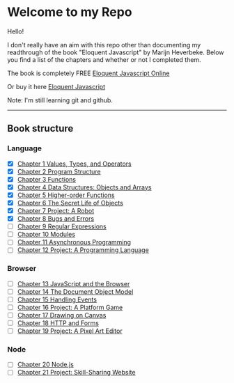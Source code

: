 # Welcome to my Repo

Hello!

I don't really have an aim with this repo other than documenting my readthrough of the book
"Eloquent Javascript" by Marijn Heverbeke.
Below you find a list of the chapters and whether or not I completed them.

The book is completely FREE
[Eloquent Javascript Online](https://eloquentjavascript.net/)

Or buy it here
[Eloquent Javascript](https://www.amazon.com/gp/product/1593279507/ref=as_li_tl?ie=UTF8&camp=1789&creative=9325&creativeASIN=1593279507&linkCode=as2&tag=marijhaver-20&linkId=d8642c0457954f03e27c02b0034d0d60)

Note:
I'm still learning git and github.

---

## Book structure

### Language

-   [x] [Chapter 1 Values, Types, and Operators](https://github.com/5marti3/Eloguent-Javascript/tree/master/1_Values%2C%20Types%2C%20and%20Operators)
-   [x] [Chapter 2 Program Structure](https://github.com/5marti3/Eloguent-Javascript/tree/master/2_Program_Structure)
-   [x] [Chapter 3 Functions](https://github.com/5marti3/Eloguent-Javascript/tree/master/3_Functions)
-   [x] [Chapter 4 Data Structures: Objects and Arrays]()
-   [x] [Chapter 5 Higher-order Functions]()
-   [x] [Chapter 6 The Secret Life of Objects]()
-   [x] [Chapter 7 Project: A Robot]()
-   [x] [Chapter 8 Bugs and Errors]()
-   [ ] [Chapter 9 Regular Expressions]()
-   [ ] [Chapter 10 Modules]()
-   [ ] [Chapter 11 Asynchronous Programming]()
-   [ ] [Chapter 12 Project: A Programming Language]()

### Browser

-   [ ] [Chapter 13 JavaScript and the Browser]()
-   [ ] [Chapter 14 The Document Object Model]()
-   [ ] [Chapter 15 Handling Events]()
-   [ ] [Chapter 16 Project: A Platform Game]()
-   [ ] [Chapter 17 Drawing on Canvas]()
-   [ ] [Chapter 18 HTTP and Forms]()
-   [ ] [Chapter 19 Project: A Pixel Art Editor]()

### Node

-   [ ] [Chapter 20 Node.js]()
-   [ ] [Chapter 21 Project: Skill-Sharing Website]()
